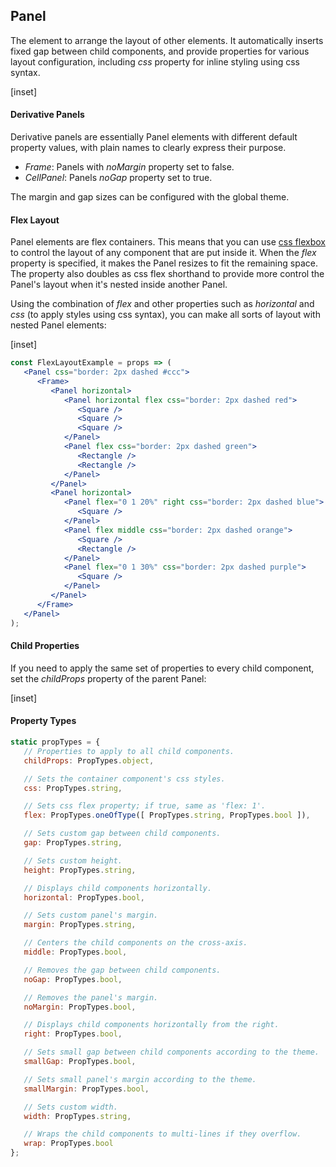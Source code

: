 ﻿## Panel

The element to arrange the layout of other elements.  It automatically inserts fixed gap between child components, and provide properties for various layout configuration, including _css_ property for inline styling using css syntax.

[inset]

#### Derivative Panels

Derivative panels are essentially Panel elements with different default property values, with plain names to clearly express their purpose.

- _Frame_: Panels with _noMargin_ property set to false. 
- _CellPanel_:  Panels _noGap_ property set to true.

The margin and gap sizes can be configured with the global theme.

#### Flex Layout

Panel elements are flex containers.  This means that you can use [css flexbox](https://css-tricks.com/snippets/css/a-guide-to-flexbox/) to control the layout of any component that are put inside it.  When the _flex_ property is specified, it makes the Panel resizes to fit the remaining space.  The property also doubles as css flex shorthand to provide more control the Panel's layout when it's nested inside another Panel.

Using the combination of _flex_ and other properties such as _horizontal_ and _css_ (to apply styles using css syntax), you can make all sorts of layout with nested Panel elements:

[inset]
<br>
```jsx
const FlexLayoutExample = props => (
   <Panel css="border: 2px dashed #ccc">
      <Frame>
         <Panel horizontal>
            <Panel horizontal flex css="border: 2px dashed red">
               <Square />
               <Square />
               <Square />
            </Panel>
            <Panel flex css="border: 2px dashed green">
               <Rectangle />
               <Rectangle />
            </Panel>
         </Panel>
         <Panel horizontal>
            <Panel flex="0 1 20%" right css="border: 2px dashed blue">
               <Square />
            </Panel>
            <Panel flex middle css="border: 2px dashed orange">
               <Square />
               <Rectangle />
            </Panel>
            <Panel flex="0 1 30%" css="border: 2px dashed purple">
               <Square />
            </Panel>
         </Panel>
      </Frame>
   </Panel>
);
```

#### Child Properties

If you need to apply the same set of properties to every child component, set the _childProps_ property of the parent Panel:

[inset]


#### Property Types

```jsx
static propTypes = {
   // Properties to apply to all child components.
   childProps: PropTypes.object,

   // Sets the container component's css styles.
   css: PropTypes.string,

   // Sets css flex property; if true, same as 'flex: 1'.
   flex: PropTypes.oneOfType([ PropTypes.string, PropTypes.bool ]),

   // Sets custom gap between child components.
   gap: PropTypes.string,

   // Sets custom height.
   height: PropTypes.string,

   // Displays child components horizontally.
   horizontal: PropTypes.bool,

   // Sets custom panel's margin.
   margin: PropTypes.string,

   // Centers the child components on the cross-axis.
   middle: PropTypes.bool,

   // Removes the gap between child components.
   noGap: PropTypes.bool,

   // Removes the panel's margin.
   noMargin: PropTypes.bool,

   // Displays child components horizontally from the right.
   right: PropTypes.bool,

   // Sets small gap between child components according to the theme.
   smallGap: PropTypes.bool,

   // Sets small panel's margin according to the theme.
   smallMargin: PropTypes.bool,

   // Sets custom width.
   width: PropTypes.string,

   // Wraps the child components to multi-lines if they overflow.
   wrap: PropTypes.bool
};
```
